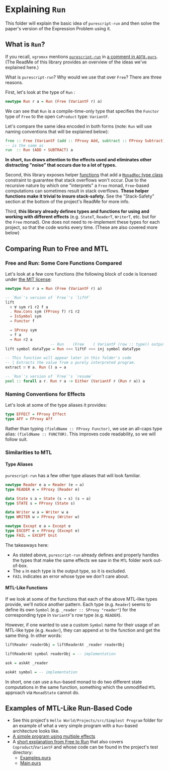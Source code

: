 # Explaining `Run`

This folder will explain the basic idea of `purescript-run` and then solve the paper's version of the Expression Problem using it.

## What is `Run`?

If you recall, `xgromxx` mentions [`purescript-run`](https://pursuit.purescript.org/packages/purescript-run/2.0.0) in [a comment in `ADT8.purs`](https://github.com/xgrommx/purescript-from-adt-to-eadt/blob/master/src/ADT8.purs#L11). (The ReadMe of this library provides an overview of the ideas we've explained here.)

What is `purescript-run`? Why would we use that over `Free`? There are three reasons.

First, let's look at the type of `Run` :
```purescript
newtype Run r a = Run (Free (VariantF r) a)
```
We can see that `Run` is a compile-time-only type that specifies the `Functor` type of `Free` to the open `CoProduct` type: `VariantF`.

Let's compare the same idea encoded in both forms (note: `Run` will use naming conventions that will be explained below):
```purescript
free :: Free (VariantF (add :: FProxy Add, subtract :: FProxy Subtract)) a
-- is the same as
run  :: Run (ADD + SUBTRACT) a
```
**In short, `Run` draws attention to the effects used and eliminates other distracting "noise" that occurs due to a lot of types.**

Second, this library exposes helper [functions](https://pursuit.purescript.org/packages/purescript-run/2.0.0/docs/Run#v:interpret) that add a [`MonadRec` type class](https://pursuit.purescript.org/packages/purescript-tailrec/4.0.0/docs/Control.Monad.Rec.Class#t:MonadRec) constraint to guarantee that stack overflows won't occur. Due to the recursive nature by which one "interprets" a `Free` monad, `Free`-based computations can sometimes result in stack overflows. **These helper functions make it trivial to insure stack-safety.** See the "Stack-Safety" section at the bottom of the project's ReadMe for more info.

Third, **this library already defines types and functions for using and working with different effects** (e.g. `StateT`, `ReaderT`, `WriterT`, etc. but for the `Free` monad). One does not need to re-implement these types for each project, so that the code works every time. (These are also covered more below)

## Comparing Run to Free and MTL

### Free and Run: Some Core Functions Compared

Let's look at a few core functions (the following block of code is licensed under [the MIT license](https://github.com/natefaubion/purescript-run/blob/v2.0.0/LICENSE):
```purescript
newtype Run r a = Run (Free (VariantF r) a)

-- `Run`'s version of `Free`'s `liftF`
lift
  ∷ ∀ sym r1 r2 f a
  . Row.Cons sym (FProxy f) r1 r2
  ⇒ IsSymbol sym
  ⇒ Functor f

  ⇒ SProxy sym
  → f a
  → Run r2 a
                    -- Run    (Free    ( VariantF (row :: type)) output)
lift symbol dataType = Run <<< liftF <<< inj symbol dataType

-- This function will appear later in this folder's code
-- | Extracts the value from a purely interpreted program.
extract ∷ ∀ a. Run () a → a

-- `Run`'s version of `Free`'s `resume`
peel :: forall a r. Run r a -> Either (VariantF r (Run r a)) a
```

### Naming Conventions for Effects

Let's look at some of the type aliases it provides:
```purescript
type EFFECT = FProxy Effect
type AFF = FProxy Aff
```
Rather than typing `(fieldName :: FProxy Functor)`, we use an all-caps type alias: `(fieldName :: FUNCTOR)`. This improves code readability, so we will follow suit.

### Similarities to MTL

#### Type Aliases

`purescript-run` has a few other type aliases that will look familiar.
```purescript
newtype Reader e a = Reader (e → a)
type READER e = FProxy (Reader e)

data State s a = State (s → s) (s → a)
type STATE s = FProxy (State s)

data Writer w a = Writer w a
type WRITER w = FProxy (Writer w)

newtype Except e a = Except e
type EXCEPT e = FProxy (Except e)
type FAIL = EXCEPT Unit
```
The takeaways here:
- As stated above, `purescript-run` already defines and properly handles the types that make the same effects we saw in the `MTL` folder work out-of-box.
- The `a` in each type is the output type, so it is excluded.
- `FAIL` indicates an error whose type we don't care about.

#### MTL-Like Functions

If we look at some of the functions that each of the above MTL-like types provide, we'll notice another pattern. Each type (e.g. `Reader`) seems to define its own `Symbol` (e.g. `_reader :: SProxy "reader"`) for the corresponding type in `VariantF`'s row type (e.g. `READER`).

However, if one wanted to use a custom `Symbol` name for their usage of an MTL-like type (e.g. `Reader`), they can append `at` to the function and get the same thing. In other words:
```purescript
liftReader readerObj = liftReaderAt _reader readerObj

liftReaderAt symbol readerObj = -- implementation

ask = askAt _reader

askAt symbol = -- implementation
```

In short, one can use a `Run`-based monad to do two different state computations in the same function, something which the unmodified `MTL` approach via `MonadState` cannot do.

## Examples of MTL-Like Run-Based Code

- See this project's `Hello World/Projects/src/Simplest Program` folder for an example of what a very simple program with a `Run`-based architecture looks like.
- [A simple program using multiple effects](https://pursuit.purescript.org/packages/purescript-run/2.0.0/docs/Run#t:Run)
- A [short explanation from Free to Run](https://github.com/natefaubion/purescript-run#free-dsls) that also covers `Coproduct`/`VariantF` and whose code can be found in the project's test directory:
    - [Examples.purs](https://github.com/natefaubion/purescript-run/blob/master/test/Examples.purs)
    - [Main.purs](https://github.com/natefaubion/purescript-run/blob/master/test/Main.purs)
